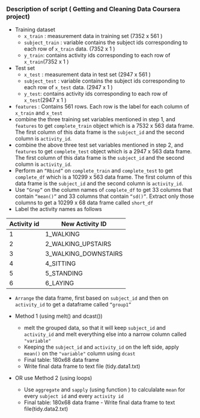 ### Description of script ( Getting and Cleaning Data Coursera project)

* Training dataset
  *	```x_train``` : measurement data in training set (7352 x 561 )
  * ```subject_train``` : variable contains the subject ids corresponding to each row of ```x_train``` data. (7352 x 1 )
  * ```y_train```: contains activity ids corresponding to each row of ```x_train```(7352 x 1 )
* Test set
  * ```x_test``` : measurement data in test set (2947 x 561 )
  * ```subject_test``` : variable contains the subject ids corresponding to each row of ```x_test``` data. (2947 x 1 )
  * ```y_test```: contains activity ids corresponding to each row of ```x_test```(2947 x 1 )
* ```features``` : Contains 561 rows. Each row is the label for each column of ```x_train``` and ```x_test``` 
* combine the three training set variables mentioned in step 1, and ```features``` to get ```complete_train``` object which is a 7532 x 563 data frame. The first  column of this data frame is the ```subject_id``` and the second column is ```activity_id```.
* combine the above three test set variables mentioned in step 2, and ```features``` to get ```complete_test``` object which is a 2947 x 563 data frame. The first  column of this data frame is the ```subject_id``` and the second column is ```activity_id```.
* Perform an ```“Rbind”``` on ```complete_train``` and ```complete_test``` to get ```complete_df``` which is  a 10299 x 563 data frame. The first  column of this data frame is the ```subject_id``` and the second column is ```activity_id```.
* Use ```“Grep”``` on the column names of ```complete_df``` to get 33 columns that contain ```“mean()”``` and 33 columns that contain ```“sd()”```.
 Extract only those columns to get a 10299 x 68 data frame called ```short_df```
* Label the activity names as follows

Activity id   | New Activity ID
------------- | -------------
1             | 1_WALKING
2             | 2_WALKING_UPSTAIRS
3             | 3_WALKING_DOWNSTAIRS
4             | 4_SITTING
5             | 5_STANDING
6             | 6_LAYING
*	```Arrange``` the data frame, first based on ```subject_id``` and then on ```activity_id``` to get a dataframe called ```“group1”```

* Method 1 (using melt() and dcast())
  * melt the grouped data, so that it will keep ```subject_id``` and ```activity_id``` and melt everything else into a narrow column called ```"variable"```
  * Keeping the ```subject_id``` and  ```activity_id``` on the left side, apply ```mean()``` on the ```"variable"``` column using ```dcast```
  * Final table: 180x68 data frame 
  * Write final data frame to text file (tidy.data1.txt)

* OR use Method 2 (using loops)
  * Use ```aggregate``` and ```sapply``` (using function ) to calculalate ```mean``` for every ```subject id``` and every ```activity id```
  * Final table: 180x68 data frame - Write final data frame to text file(tidy.data2.txt)
